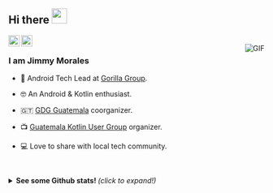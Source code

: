 ## Hi there <img src="https://raw.githubusercontent.com/iampavangandhi/iampavangandhi/master/gifs/Hi.gif" width="30px"></h2>

<a href="https://twitter.com/JidomoGo">
  <img align="left" alt="Jimmy's Twitter" width="22px" src="https://cdn-icons.flaticon.com/png/512/3256/premium/3256013.png?token=exp=1658521125~hmac=132a4efdc41981c053bd9a7985a1bec5" />
</a>
<a href="https://www.linkedin.com/in/jimmydev/">
  <img align="left" alt="Jimmy's Linkdein" width="22px" src="https://cdn-icons.flaticon.com/png/512/3256/premium/3256016.png?token=exp=1658521296~hmac=a9c08996afe983cba6522e911d73dbb9" />
</a>
<br />
<img align="right" alt="GIF" src="https://media.giphy.com/media/13HgwGsXF0aiGY/giphy.gif" />

### I am Jimmy Morales
- 🔭 Android Tech Lead at [Gorilla Group](https://www.gorillagroup.com/).
- 🤓 An Android & Kotlin enthusiast.
- 🇬🇹 [GDG Guatemala](https://gdg.community.dev/gdg-guatemala/) coorganizer.
- 📺 [Guatemala Kotlin User Group](https://twitter.com/GuateKUG) organizer.
- 💻 Love to share with local tech community.

  <br>


<details>
  <summary> <b> See some Github stats! </b> <i>(click to expand!)</i> </summary>

  <br>
   
  [![Jimmy's github stats](https://github-readme-stats.vercel.app/api?username=jimmymorales&count_private=true&show_icons=true)](https://github.com/anuraghazra/github-readme-stats)
  
  [![Top Langs](https://github-readme-stats.vercel.app/api/top-langs/?username=jimmymorales&layout=compact)](https://github.com/anuraghazra/github-readme-stats)

</details>
